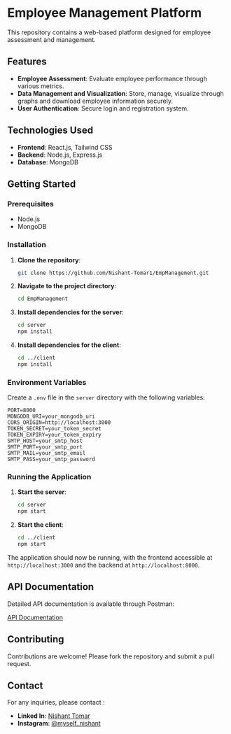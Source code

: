 # Employee Management Platform

This repository contains a web-based platform designed for employee assessment and management.

## Features

- **Employee Assessment**: Evaluate employee performance through various metrics.
- **Data Management and Visualization**: Store, manage, visualize through graphs and download employee information securely.
- **User Authentication**: Secure login and registration system.

## Technologies Used

- **Frontend**: React.js, Tailwind CSS
- **Backend**: Node.js, Express.js
- **Database**: MongoDB

## Getting Started

### Prerequisites

- Node.js
- MongoDB

### Installation

1. **Clone the repository**:

   ```bash
   git clone https://github.com/Nishant-Tomar1/EmpManagement.git
   ```

2. **Navigate to the project directory**:

   ```bash
   cd EmpManagement
   ```

3. **Install dependencies for the server**:

   ```bash
   cd server
   npm install
   ```

4. **Install dependencies for the client**:

   ```bash
   cd ../client
   npm install
   ```

### Environment Variables

Create a `.env` file in the `server` directory with the following variables:

```env
PORT=8000
MONGODB_URI=your_mongodb_uri
CORS_ORIGIN=http://localhost:3000
TOKEN_SECRET=your_token_secret
TOKEN_EXPIRY=your_token_expiry
SMTP_HOST=your_smtp_host
SMTP_PORT=your_smtp_port
SMTP_MAIL=your_smtp_email
SMTP_PASS=your_smtp_password
```

### Running the Application

1. **Start the server**:

   ```bash
   cd server
   npm start
   ```

2. **Start the client**:

   ```bash
   cd ../client
   npm start
   ```

The application should now be running, with the frontend accessible at `http://localhost:3000` and the backend at `http://localhost:8000`.

## API Documentation

Detailed API documentation is available through Postman:

[API Documentation](https://documenter.getpostman.com/view/30488668/2sAYHxmiXK)

## Contributing

Contributions are welcome! Please fork the repository and submit a pull request.

## Contact

For any inquiries, please contact :

- **Linked In**: [Nishant Tomar](https://www.linkedin.com/in/nishant-tomar-7694aa2aa/)
- **Instagram**: [@myself_nishant](https://www.instagram.com/myself_nishant)
